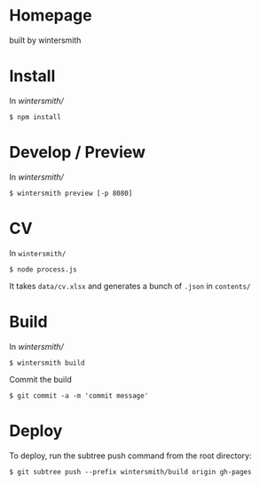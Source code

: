 Homepage
========

built by wintersmith

# Install

In _wintersmith/_

	$ npm install
	
# Develop / Preview

In _wintersmith/_

	$ wintersmith preview [-p 8080]
	
# CV

In `wintersmith/`

	$ node process.js

It takes `data/cv.xlsx` and generates a bunch of `.json` in `contents/`

	
# Build

In _wintersmith/_

	$ wintersmith build

Commit the build

	$ git commit -a -m 'commit message'
	
# Deploy

To deploy, run the subtree push command from the root directory:

	$ git subtree push --prefix wintersmith/build origin gh-pages


